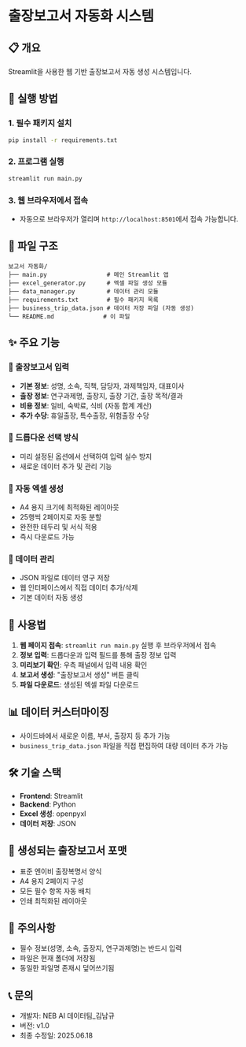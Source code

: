 # 출장보고서 자동화 시스템

## 📋 개요
Streamlit을 사용한 웹 기반 출장보고서 자동 생성 시스템입니다.

## 🚀 실행 방법

### 1. 필수 패키지 설치
```bash
pip install -r requirements.txt
```

### 2. 프로그램 실행
```bash
streamlit run main.py
```

### 3. 웹 브라우저에서 접속
- 자동으로 브라우저가 열리며 `http://localhost:8501`에서 접속 가능합니다.

## 📁 파일 구조
```
보고서 자동화/
├── main.py                 # 메인 Streamlit 앱
├── excel_generator.py      # 엑셀 파일 생성 모듈
├── data_manager.py         # 데이터 관리 모듈
├── requirements.txt        # 필수 패키지 목록
├── business_trip_data.json # 데이터 저장 파일 (자동 생성)
└── README.md              # 이 파일
```

## ✨ 주요 기능

### 📝 출장보고서 입력
- **기본 정보**: 성명, 소속, 직책, 담당자, 과제책임자, 대표이사
- **출장 정보**: 연구과제명, 출장지, 출장 기간, 출장 목적/결과
- **비용 정보**: 일비, 숙박료, 식비 (자동 합계 계산)
- **추가 수당**: 휴일출장, 특수출장, 위험출장 수당

### 🎯 드롭다운 선택 방식
- 미리 설정된 옵션에서 선택하여 입력 실수 방지
- 새로운 데이터 추가 및 관리 기능

### 📄 자동 엑셀 생성
- A4 용지 크기에 최적화된 레이아웃
- 25행씩 2페이지로 자동 분할
- 완전한 테두리 및 서식 적용
- 즉시 다운로드 가능

### 💾 데이터 관리
- JSON 파일로 데이터 영구 저장
- 웹 인터페이스에서 직접 데이터 추가/삭제
- 기본 데이터 자동 생성

## 🔧 사용법

1. **웹 페이지 접속**: `streamlit run main.py` 실행 후 브라우저에서 접속
2. **정보 입력**: 드롭다운과 입력 필드를 통해 출장 정보 입력
3. **미리보기 확인**: 우측 패널에서 입력 내용 확인
4. **보고서 생성**: "출장보고서 생성" 버튼 클릭
5. **파일 다운로드**: 생성된 엑셀 파일 다운로드

## 📊 데이터 커스터마이징
- 사이드바에서 새로운 이름, 부서, 출장지 등 추가 가능
- `business_trip_data.json` 파일을 직접 편집하여 대량 데이터 추가 가능

## 🛠️ 기술 스택
- **Frontend**: Streamlit
- **Backend**: Python
- **Excel 생성**: openpyxl
- **데이터 저장**: JSON

## 📝 생성되는 출장보고서 포맷
- 표준 엔이비 출장복명서 양식
- A4 용지 2페이지 구성
- 모든 필수 항목 자동 배치
- 인쇄 최적화된 레이아웃

## 🚨 주의사항
- 필수 정보(성명, 소속, 출장지, 연구과제명)는 반드시 입력
- 파일은 현재 폴더에 저장됨
- 동일한 파일명 존재시 덮어쓰기됨

## 📞 문의
- 개발자: NEB AI 데이터팀_김남규
- 버전: v1.0
- 최종 수정일: 2025.06.18
